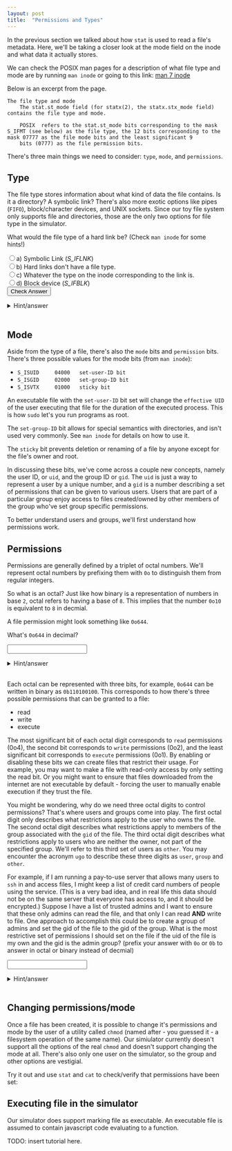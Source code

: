 ```yaml
---
layout: post
title:  "Permissions and Types"
---
```

In the previous section we talked about how `stat` is used to read a file's metadata.
Here, we'll be taking a closer look at the mode field on the inode and what data it actually stores.

We can check the POSIX man pages for a description of what file type and mode are by running `man inode` or going to this link: [man 7 inode](http://man7.org/linux/man-pages/man7/inode.7.html)

Below is an excerpt from the page.

```
The file type and mode
    The stat.st_mode field (for statx(2), the statx.stx_mode field) contains the file type and mode.

    POSIX  refers to the stat.st_mode bits corresponding to the mask S_IFMT (see below) as the file type, the 12 bits corresponding to the mask 07777 as the file mode bits and the least significant 9
    bits (0777) as the file permission bits.
```

There's three main things we need to consider: `type`, `mode`, and `permissions`.

## Type

The file type stores information about what kind of data the file contains.
Is it a directory? A symbolic link?
There's also more exotic options like pipes (`FIFO`), block/character devices, and UNIX sockets.
Since our toy file system only supports file and directories, those are the only two options for file type in the simulator.

What would the file type of a hard link be? (Check `man inode` for some hints!)

<form onsubmit="check_answer(document.getElementById('c').checked, true); return false;">
    <input type="radio" name="question1" id="a">a) Symbolic Link (<i>S_IFLNK</i>)<br>
    <input type="radio" name="question1" id="b">b) Hard links don't have a file type.<br>
    <input type="radio" name="question1" id="c">c) Whatever the type on the inode corresponding to the link is.<br>
    <input type="radio" name="question1" id="d">d) Block device (<i>S_IFBLK</i>)<br>
    <input type="submit" value="Check Answer">
</form>
<details><summary>Hint/answer</summary>
<div markdown="1">
The answer is `c`.

Hard links are just entries in a directory that point to a particular inode, in essence it's what we normally think of as a "file".
Thus, the file type of the hard link is a trick question that's just asking what's the file type of some entry in a directory.
</div>
</details>
<br>

## Mode

Aside from the type of a file, there's also the `mode` bits and `permission` bits.
There's three possible values for the mode bits (from `man inode`):
+ `S_ISUID     04000   set-user-ID bit`
+ `S_ISGID     02000   set-group-ID bit`
+ `S_ISVTX     01000   sticky bit`

An executable file with the `set-user-ID` bit set will change the `effective UID` of the user executing that file for the duration of the executed process.
This is how `sudo` let's you run programs as root.

The `set-group-ID` bit allows for special semantics with directories, and isn't used very commonly.
See `man inode` for details on how to use it.

The `sticky` bit prevents deletion or renaming of a file by anyone except for the file's owner and root.

In discussing these bits, we've come across a couple new concepts, namely the user ID, or `uid`, and the group ID or `gid`.
The `uid` is just a way to represent a user by a unique number, and a `gid` is a number describing a set of permissions that can be given to various users.
Users that are part of a particular group enjoy access to files created/owned by other members of the group who've set group specific permissions.

To better understand users and groups, we'll first understand how permissions work.

## Permissions

Permissions are generally defined by a triplet of octal numbers.
We'll represent octal numbers by prefixing them with `0o` to distinguish them from regular integers.

So what is an octal?
Just like how binary is a representation of numbers in base `2`, octal refers to having a base of `8`.
This implies that the number `0o10` is equivalent to `8` in decmial.

A file permission might look something like `0o644`.

What's `0o644` in decimal?
<form onsubmit="check_answer(document.getElementById('decimal').value, '420'); return false;">
  <input id="decimal"/>
</form>
<details><summary>Hint/answer</summary>
<div markdown="1">
`0o644 = 64*6 + 8*4 + 1*4 = 420`
</div>
</details>
<br>

Each octal can be represented with three bits, for example, `0o644` can be written in binary as `0b110100100`.
This corresponds to how there's three possible permissions that can be granted to a file:
+ read
+ write
+ execute

The most significant bit of each octal digit corresponds to `read` permissions (0o4),
the second bit corresponds to `write` permissions (0o2),
and the least significant bit corresponds to `execute` permissions (0o1).
By enabling or disabling these bits we can create files that restrict their usage.
For example, you may want to make a file with read-only access by only setting the read bit.
Or you  might want to ensure that files downloaded from the internet are not executable by default - forcing the user to manually enable execution if they trust the file.

You might be wondering, why do we need three octal digits to control permissions?
That's where users and groups come into play.
The first octal digit only describes what restrictions apply to the user who owns the file.
The second octal digit describes what restrictions apply to members of the group associated with the `gid` of the file.
The third octal digit describes what restrictions apply to users who are neither the owner, not part of the specified group.
We'll refer to this third set of users as `other`.
You may encounter the acronym `ugo` to describe these three digits as `user`, `group` and `other`.

For example, if I am running a pay-to-use server that allows many users to `ssh` in and access files, I might keep a list of credit card numbers of people using the service.
(This is a very bad idea, and in real life this data should not be on the same server that everyone has access to, and it should be encrypted.)
Suppose I have a list of trusted admins and I want to ensure that these only admins can read the file, and that only I can read __AND__ write to file.
One approach to accomplish this could be to create a group of admins and set the gid of the file to the gid of the group.
What is the most restrictive set of permissions I should set on the file if the uid of the file is my own and the gid is the admin group? (prefix your answer with `0o` or `0b` to answer in octal or binary instead of decmial)

<form onsubmit="check_answer(Number(document.getElementById('perm').value), 416); return false;">
  <input id="perm"/>
</form>
<details><summary>Hint/answer</summary>
<div markdown="1">
As the owner, I need to read and write to file, but I don't need to execute the file.
So the most restrictive set of permissions I should apply to the owner is `0o6`.
Note that `0o7` which enables execute also achieves read and write access, but it's not the most restrictive option.

Now for the group we want only read permissions, described by `0o4`.

And finally for other, we want no permissions, described by `0o0`.

Putting these digits together we get `0o640 = 0b110100000 = 416`.
</div>
</details>
<br>

## Changing permissions/mode

Once a file has been created, it is possible to change it's permissions and mode by the user of a utility called `chmod` (named after - you guessed it - a filesystem operation of the same name).
Our simiulator currently doesn't support all the options of the real `chmod` and doesn't support changing the mode at all.
There's also only one user on the simulator, so the group and other options are vestigial.

Try it out and use `stat` and `cat` to check/verify that permissions have been set:

<div id='shell'></div>
<script>
var shell = new Shell(new LayeredFilesystem(), document.getElementById("shell"));
shell.main();
</script>

## Executing file in the simulator

Our simulator does support marking file as executable.
An executable file is assumed to contain javascript code evaluating to a function.

TODO: insert tutorial here.
